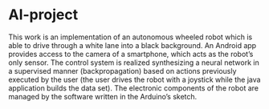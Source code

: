 AI-project
==========

This work is an implementation of an autonomous wheeled robot which is able to drive through a white lane into a black background. An Android app provides access to the camera of a smartphone, which acts as the robot’s only sensor. The control system is realized synthesizing a neural network in a supervised manner (backpropagation) based on actions previously executed by the user (the user drives the robot with a joystick while the java application builds the data set). The electronic components of the robot are managed by the software written in the Arduino’s sketch. 
